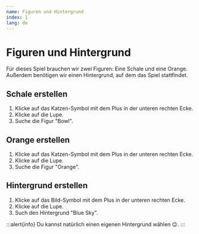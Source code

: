 ```yaml
---
name: Figuren und Hintergrund
index: 1
lang: de
---
```


# Figuren und Hintergrund

Für dieses Spiel brauchen wir zwei Figuren: Eine Schale und eine Orange. Außerdem benötigen wir einen Hintergrund, auf dem das Spiel stattfindet.

## Schale erstellen

1. Klicke auf das Katzen-Symbol mit dem Plus in der unteren rechten Ecke.
2. Klicke auf die Lupe.
3. Suche die Figur "Bowl".

## Orange erstellen

1. Klicke auf das Katzen-Symbol mit dem Plus in der unteren rechten Ecke.
2. Klicke auf die Lupe.
3. Suche die Figur "Orange".

## Hintergrund erstellen

1. Klicke auf das Bild-Symbol mit dem Plus in der unteren rechten Ecke.
2. Klicke auf die Lupe.
3. Such den Hintergrund "Blue Sky".

:::alert{info}
Du kannst natürlich einen eigenen Hintergrund wählen :wink:.
:::